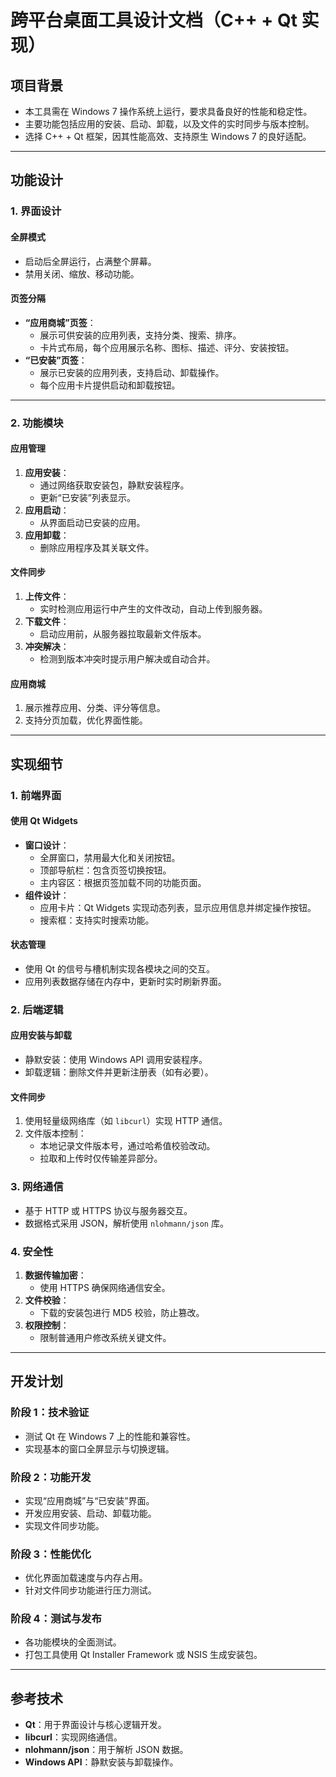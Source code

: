 
# 跨平台桌面工具设计文档（C++ + Qt 实现）

## 项目背景
- 本工具需在 Windows 7 操作系统上运行，要求具备良好的性能和稳定性。
- 主要功能包括应用的安装、启动、卸载，以及文件的实时同步与版本控制。
- 选择 C++ + Qt 框架，因其性能高效、支持原生 Windows 7 的良好适配。

---

## 功能设计

### 1. 界面设计
#### 全屏模式
- 启动后全屏运行，占满整个屏幕。
- 禁用关闭、缩放、移动功能。

#### 页签分隔
- **“应用商城”页签**：
  - 展示可供安装的应用列表，支持分类、搜索、排序。
  - 卡片式布局，每个应用展示名称、图标、描述、评分、安装按钮。
- **“已安装”页签**：
  - 展示已安装的应用列表，支持启动、卸载操作。
  - 每个应用卡片提供启动和卸载按钮。

---

### 2. 功能模块
#### 应用管理
1. **应用安装**：
   - 通过网络获取安装包，静默安装程序。
   - 更新“已安装”列表显示。
2. **应用启动**：
   - 从界面启动已安装的应用。
3. **应用卸载**：
   - 删除应用程序及其关联文件。

#### 文件同步
1. **上传文件**：
   - 实时检测应用运行中产生的文件改动，自动上传到服务器。
2. **下载文件**：
   - 启动应用前，从服务器拉取最新文件版本。
3. **冲突解决**：
   - 检测到版本冲突时提示用户解决或自动合并。

#### 应用商城
1. 展示推荐应用、分类、评分等信息。
2. 支持分页加载，优化界面性能。

---

## 实现细节

### 1. 前端界面
#### 使用 Qt Widgets
- **窗口设计**：
  - 全屏窗口，禁用最大化和关闭按钮。
  - 顶部导航栏：包含页签切换按钮。
  - 主内容区：根据页签加载不同的功能页面。
- **组件设计**：
  - 应用卡片：Qt Widgets 实现动态列表，显示应用信息并绑定操作按钮。
  - 搜索框：支持实时搜索功能。

#### 状态管理
- 使用 Qt 的信号与槽机制实现各模块之间的交互。
- 应用列表数据存储在内存中，更新时实时刷新界面。

### 2. 后端逻辑
#### 应用安装与卸载
- 静默安装：使用 Windows API 调用安装程序。
- 卸载逻辑：删除文件并更新注册表（如有必要）。

#### 文件同步
1. 使用轻量级网络库（如 `libcurl`）实现 HTTP 通信。
2. 文件版本控制：
   - 本地记录文件版本号，通过哈希值校验改动。
   - 拉取和上传时仅传输差异部分。

### 3. 网络通信
- 基于 HTTP 或 HTTPS 协议与服务器交互。
- 数据格式采用 JSON，解析使用 `nlohmann/json` 库。

### 4. 安全性
1. **数据传输加密**：
   - 使用 HTTPS 确保网络通信安全。
2. **文件校验**：
   - 下载的安装包进行 MD5 校验，防止篡改。
3. **权限控制**：
   - 限制普通用户修改系统关键文件。

---

## 开发计划

### 阶段 1：技术验证
- 测试 Qt 在 Windows 7 上的性能和兼容性。
- 实现基本的窗口全屏显示与切换逻辑。

### 阶段 2：功能开发
- 实现“应用商城”与“已安装”界面。
- 开发应用安装、启动、卸载功能。
- 实现文件同步功能。

### 阶段 3：性能优化
- 优化界面加载速度与内存占用。
- 针对文件同步功能进行压力测试。

### 阶段 4：测试与发布
- 各功能模块的全面测试。
- 打包工具使用 Qt Installer Framework 或 NSIS 生成安装包。

---

## 参考技术
- **Qt**：用于界面设计与核心逻辑开发。
- **libcurl**：实现网络通信。
- **nlohmann/json**：用于解析 JSON 数据。
- **Windows API**：静默安装与卸载操作。

